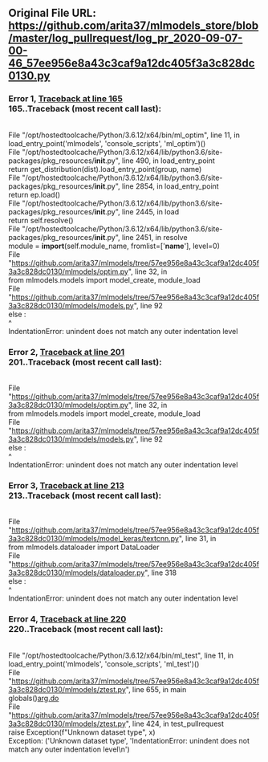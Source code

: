 ## Original File URL: https://github.com/arita37/mlmodels_store/blob/master/log_pullrequest/log_pr_2020-09-07-00-46_57ee956e8a43c3caf9a12dc405f3a3c828dc0130.py


### Error 1, [Traceback at line 165](https://github.com/arita37/mlmodels_store/blob/master/log_pullrequest/log_pr_2020-09-07-00-46_57ee956e8a43c3caf9a12dc405f3a3c828dc0130.py#L165)<br />165..Traceback (most recent call last):
<br />  File "/opt/hostedtoolcache/Python/3.6.12/x64/bin/ml_optim", line 11, in <module>
<br />    load_entry_point('mlmodels', 'console_scripts', 'ml_optim')()
<br />  File "/opt/hostedtoolcache/Python/3.6.12/x64/lib/python3.6/site-packages/pkg_resources/__init__.py", line 490, in load_entry_point
<br />    return get_distribution(dist).load_entry_point(group, name)
<br />  File "/opt/hostedtoolcache/Python/3.6.12/x64/lib/python3.6/site-packages/pkg_resources/__init__.py", line 2854, in load_entry_point
<br />    return ep.load()
<br />  File "/opt/hostedtoolcache/Python/3.6.12/x64/lib/python3.6/site-packages/pkg_resources/__init__.py", line 2445, in load
<br />    return self.resolve()
<br />  File "/opt/hostedtoolcache/Python/3.6.12/x64/lib/python3.6/site-packages/pkg_resources/__init__.py", line 2451, in resolve
<br />    module = __import__(self.module_name, fromlist=['__name__'], level=0)
<br />  File "https://github.com/arita37/mlmodels/tree/57ee956e8a43c3caf9a12dc405f3a3c828dc0130/mlmodels/optim.py", line 32, in <module>
<br />    from mlmodels.models import model_create, module_load
<br />  File "https://github.com/arita37/mlmodels/tree/57ee956e8a43c3caf9a12dc405f3a3c828dc0130/mlmodels/models.py", line 92
<br />    else :
<br />         ^
<br />IndentationError: unindent does not match any outer indentation level



### Error 2, [Traceback at line 201](https://github.com/arita37/mlmodels_store/blob/master/log_pullrequest/log_pr_2020-09-07-00-46_57ee956e8a43c3caf9a12dc405f3a3c828dc0130.py#L201)<br />201..Traceback (most recent call last):
<br />  File "https://github.com/arita37/mlmodels/tree/57ee956e8a43c3caf9a12dc405f3a3c828dc0130/mlmodels/optim.py", line 32, in <module>
<br />    from mlmodels.models import model_create, module_load
<br />  File "https://github.com/arita37/mlmodels/tree/57ee956e8a43c3caf9a12dc405f3a3c828dc0130/mlmodels/models.py", line 92
<br />    else :
<br />         ^
<br />IndentationError: unindent does not match any outer indentation level



### Error 3, [Traceback at line 213](https://github.com/arita37/mlmodels_store/blob/master/log_pullrequest/log_pr_2020-09-07-00-46_57ee956e8a43c3caf9a12dc405f3a3c828dc0130.py#L213)<br />213..Traceback (most recent call last):
<br />  File "https://github.com/arita37/mlmodels/tree/57ee956e8a43c3caf9a12dc405f3a3c828dc0130/mlmodels/model_keras/textcnn.py", line 31, in <module>
<br />    from mlmodels.dataloader import DataLoader
<br />  File "https://github.com/arita37/mlmodels/tree/57ee956e8a43c3caf9a12dc405f3a3c828dc0130/mlmodels/dataloader.py", line 318
<br />    else :
<br />         ^
<br />IndentationError: unindent does not match any outer indentation level



### Error 4, [Traceback at line 220](https://github.com/arita37/mlmodels_store/blob/master/log_pullrequest/log_pr_2020-09-07-00-46_57ee956e8a43c3caf9a12dc405f3a3c828dc0130.py#L220)<br />220..Traceback (most recent call last):
<br />  File "/opt/hostedtoolcache/Python/3.6.12/x64/bin/ml_test", line 11, in <module>
<br />    load_entry_point('mlmodels', 'console_scripts', 'ml_test')()
<br />  File "https://github.com/arita37/mlmodels/tree/57ee956e8a43c3caf9a12dc405f3a3c828dc0130/mlmodels/ztest.py", line 655, in main
<br />    globals()[arg.do](arg)
<br />  File "https://github.com/arita37/mlmodels/tree/57ee956e8a43c3caf9a12dc405f3a3c828dc0130/mlmodels/ztest.py", line 424, in test_pullrequest
<br />    raise Exception(f"Unknown dataset type", x)
<br />Exception: ('Unknown dataset type', 'IndentationError: unindent does not match any outer indentation level\n')
